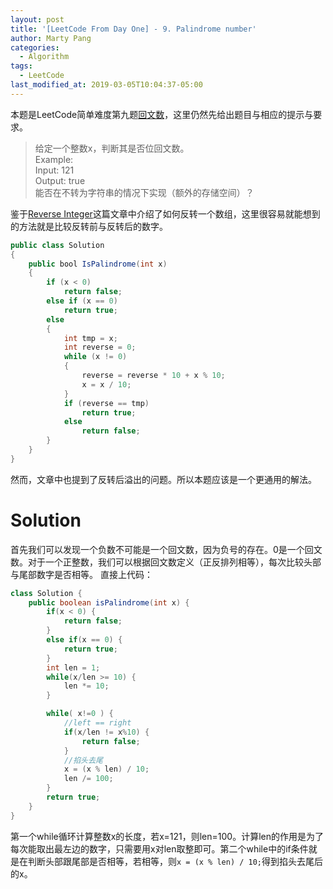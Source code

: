 ```yaml
---
layout: post
title: '[LeetCode From Day One] - 9. Palindrome number'
author: Marty Pang
categories: 
  - Algorithm
tags: 
  - LeetCode
last_modified_at: 2019-03-05T10:04:37-05:00
---
```


本题是LeetCode简单难度第九题[回文数](https://leetcode.com/problems/palindrome-number/description/)，这里仍然先给出题目与相应的提示与要求。

> 给定一个整数x，判断其是否位回文数。  
> Example:   
    Input: 121  
    Output: true  
> 能否在不转为字符串的情况下实现（额外的存储空间）？  

鉴于[Reverse Integer](https://www.hytheory.com/algorithm/Leetcode-from-day-one-7-Reverse-Integer/)这篇文章中介绍了如何反转一个数组，这里很容易就能想到的方法就是比较反转前与反转后的数字。

```java
public class Solution
{
    public bool IsPalindrome(int x)
    {
        if (x < 0)
            return false;
        else if (x == 0)
            return true;
        else
        {
            int tmp = x;
            int reverse = 0;
            while (x != 0)
            {
                reverse = reverse * 10 + x % 10;
                x = x / 10;
            }
            if (reverse == tmp)
                return true;
            else
                return false;
        }
    }
}
```

然而，文章中也提到了反转后溢出的问题。所以本题应该是一个更通用的解法。

# Solution

首先我们可以发现一个负数不可能是一个回文数，因为负号的存在。0是一个回文数。对于一个正整数，我们可以根据回文数定义（正反排列相等），每次比较头部与尾部数字是否相等。
直接上代码：

```java
class Solution {
    public boolean isPalindrome(int x) {
        if(x < 0) {
            return false;
        }
        else if(x == 0) {
            return true;
        }
        int len = 1;
        while(x/len >= 10) {
            len *= 10;
        }

        while( x!=0 ) {
            //left == right
            if(x/len != x%10) {
                return false;
            }
            //掐头去尾
            x = (x % len) / 10;
            len /= 100;
        }
        return true;
    }
}
```

第一个while循环计算整数x的长度，若x=121，则len=100。计算len的作用是为了每次能取出最左边的数字，只需要用x对len取整即可。第二个while中的if条件就是在判断头部跟尾部是否相等，若相等，则`x = (x % len) / 10;`得到掐头去尾后的x。

